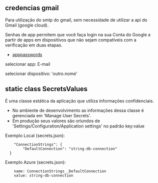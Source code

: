 ## credencias gmail

Para utilização do smtp do gmail, sem necessidade de utilizar a api do Gmail (google cloud).

Senhas de app permitem que você faça login na sua Conta do Google a partir de apps em dispositivos que não sejam compatíveis com a verificação em duas etapas.
- [apppasswords](https://myaccount.google.com/apppasswords)

selecionar app: E-mail


selecionar dispositivo: 'outro.nome'

## static class SecretsValues
É uma classe estática da aplicação que utiliza informações confidenciais.
 - No ambiente de desenvolvimento as informações dessa classe é gerenciada em 'Manage User Secrets'.
 - Em produção seus valores são oriundos de 'Settings/Configuration/Application settings' no padrão key:value

Exemplo Local (secrets.json):
```
    "ConnectionStrings": {
        "DefaultConnection": "string-db-connection"
  }
```

Exemplo Azure (secrets.json): 
    
```
    name: ConnectionStrings__DefaultConnection
    value: string-db-connection
```
